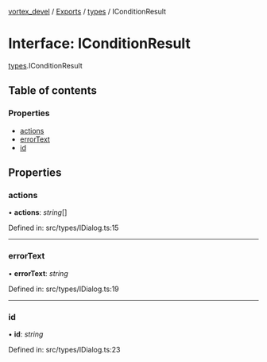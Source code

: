 [vortex_devel](../README.md) / [Exports](../modules.md) / [types](../modules/types.md) / IConditionResult

# Interface: IConditionResult

[types](../modules/types.md).IConditionResult

## Table of contents

### Properties

- [actions](types.iconditionresult.md#actions)
- [errorText](types.iconditionresult.md#errortext)
- [id](types.iconditionresult.md#id)

## Properties

### actions

• **actions**: *string*[]

Defined in: src/types/IDialog.ts:15

___

### errorText

• **errorText**: *string*

Defined in: src/types/IDialog.ts:19

___

### id

• **id**: *string*

Defined in: src/types/IDialog.ts:23
